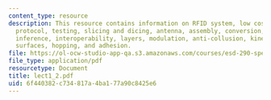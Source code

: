 ```yaml
---
content_type: resource
description: This resource contains information on RFID system, low cost RFID, cheap
  protocol, testing, slicing and dicing, antenna, assembly, conversion, architecture,
  inference, interoperability, layers, modulation, anti-collusion, kinematics, vibrating
  surfaces, hopping, and adhesion.
file: https://ol-ocw-studio-app-qa.s3.amazonaws.com/courses/esd-290-special-topics-in-supply-chain-management-spring-2005/6f440382c734817a4ba177a90c8425e6_lect1_2.pdf
file_type: application/pdf
resourcetype: Document
title: lect1_2.pdf
uid: 6f440382-c734-817a-4ba1-77a90c8425e6
---
```

